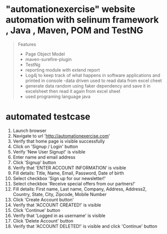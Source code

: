 # "automationexercise" website automation with selinum framework , Java , Maven, POM and TestNG


> Features
> - Page Object Model
> - maven-surefire-plugin
> - TestNg
> - reporting module with extend report 
> - Log4j  to keep track of what happens in software applications and printed in console 
> -data driven used to read data from excel cheet 
> - generate data random using faker dependency and save it in excelsheet then read it again from excel sheet 
> - used programing language java


# automated testcase 

1. Launch browser
2. Navigate to url 'http://automationexercise.com'
3. Verify that home page is visible successfully
4. Click on 'Signup / Login' button
5. Verify 'New User Signup!' is visible
6. Enter name and email address
7. Click 'Signup' button
8. Verify that 'ENTER ACCOUNT INFORMATION' is visible
9. Fill details: Title, Name, Email, Password, Date of birth
10. Select checkbox 'Sign up for our newsletter!'
11. Select checkbox 'Receive special offers from our partners!'
12. Fill details: First name, Last name, Company, Address, Address2, Country, State, City, Zipcode, Mobile Number
13. Click 'Create Account button'
14. Verify that 'ACCOUNT CREATED!' is visible
15. Click 'Continue' button
16. Verify that 'Logged in as username' is visible
17. Click 'Delete Account' button
18. Verify that 'ACCOUNT DELETED!' is visible and click 'Continue' button
